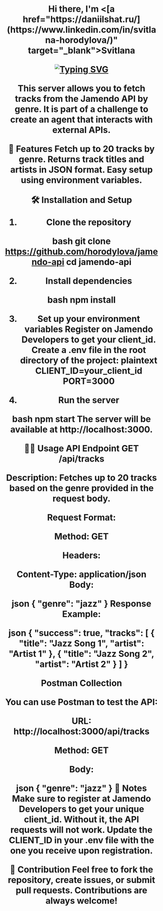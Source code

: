 
<h1 align="center">Hi there, I'm <[a href="https://daniilshat.ru/](https://www.linkedin.com/in/svitlana-horodylova/)" target="_blank">Svitlana</a> 

[![Typing SVG](https://readme-typing-svg.herokuapp.com?color=%2336BCF7&lines=This+is+Jamendo+Tracks+API+Server+🎵)](https://git.io/typing-svg)
 

This server allows you to fetch tracks from the Jamendo API by genre. It is part of a challenge to create an agent that interacts with external APIs.

**🚀 Features**
Fetch up to 20 tracks by genre.
Returns track titles and artists in JSON format.
Easy setup using environment variables.

**🛠️ Installation and Setup**

1. Clone the repository

bash
git clone https://github.com/horodylova/jamendo-api
cd  jamendo-api

2. Install dependencies

bash
npm install

3. Set up your environment variables
Register on Jamendo Developers to get your client_id.
Create a .env file in the root directory of the project:
plaintext
CLIENT_ID=your_client_id
PORT=3000

4. Run the server

bash
npm start
The server will be available at http://localhost:3000.

🧑‍💻 Usage
API Endpoint
GET /api/tracks

Description: Fetches up to 20 tracks based on the genre provided in the request body.

Request Format:

Method: GET

Headers:

Content-Type: application/json
Body:

json
{
  "genre": "jazz"
}
Response Example:

json
{
  "success": true,
  "tracks": [
    {
      "title": "Jazz Song 1",
      "artist": "Artist 1"
    },
    {
      "title": "Jazz Song 2",
      "artist": "Artist 2"
    }
  ]
}

**Postman Collection**

You can use Postman to test the API:

URL: http://localhost:3000/api/tracks

Method: GET

Body:

json
{
  "genre": "jazz"
}
**📝 Notes**
Make sure to register at Jamendo Developers to get your unique client_id. Without it, the API requests will not work.
Update the CLIENT_ID in your .env file with the one you receive upon registration.

**🤝 Contribution**
Feel free to fork the repository, create issues, or submit pull requests. Contributions are always welcome!
